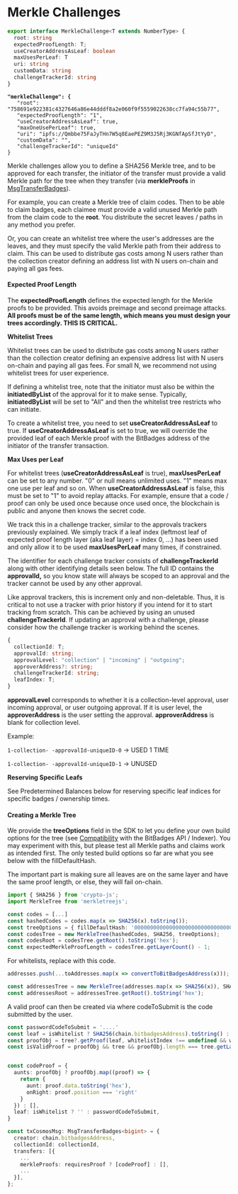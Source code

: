 # Merkle Challenges

```typescript
export interface MerkleChallenge<T extends NumberType> {
  root: string
  expectedProofLength: T;
  useCreatorAddressAsLeaf: boolean
  maxUsesPerLeaf: T
  uri: string
  customData: string
  challengeTrackerId: string
}
```

<pre class="language-json"><code class="lang-json"><strong>"merkleChallenge": {
</strong>   "root": "758691e922381c4327646a86e44dddf8a2e060f9f5559022638cc7fa94c55b77",
   "expectedProofLength": "1",
   "useCreatorAddressAsLeaf": true,
   "maxOneUsePerLeaf": true,
   "uri": "ipfs://Qmbbe75FaJyTHn7W5q8EaePEZ9M3J5Rj3KGNfApSfJtYyD",
   "customData": "",
   "challengeTrackerId": "uniqueId"
}
</code></pre>

Merkle challenges allow you to define a SHA256 Merkle tree, and to be approved for each transfer, the initiator of the transfer must provide a valid Merkle path for the tree when they transfer (via **merkleProofs** in [MsgTransferBadges](../../../cosmos-sdk-msgs/x-badges/msgtransferbadges.md)).

For example, you can create a Merkle tree of claim codes. Then to be able to claim badges, each claimee must provide a valid unused Merkle path from the claim code to the **root**. You distribute the secret leaves / paths in any method you prefer.&#x20;

Or, you can create an whitelist tree where the user's addresses are the leaves, and they must specify the valid Merkle path from their address to claim. This can be used to distribute gas costs among N users rather than the collection creator defining an address list with N users on-chain and paying all gas fees.

#### Expected Proof Length

The **expectedProofLength** defines the expected length for the Merkle proofs to be provided. This avoids preimage and second preimage attacks. **All proofs must be of the same length, which means you must design your trees accordingly. THIS IS CRITICAL.**&#x20;

**Whitelist Trees**

Whitelist trees can be used to distribute gas costs among N users rather than the collection creator defining an expensive address list with N users on-chain and paying all gas fees. For small N, we recommend not using whitelist trees for user experience.

If defining a whitelist tree, note that the initiator must also be within the **initiatedByList** of the approval for it to make sense. Typically, **initiatedByList** will be set to "All" and then the whitelist tree restricts who can initiate.&#x20;

To create a whitelist tree, you need to set **useCreatorAddressAsLeaf** to true. If **useCreatorAddressAsLeaf** is set to true, we will override the provided leaf of each Merkle proof with the BitBadges address of the initiator of the transfer transaction.

**Max Uses per Leaf**

For whitelist trees (**useCreatorAddressAsLeaf** is true), **maxUsesPerLeaf** can be set to any number. "0" or null means unlimited uses. "1" means max one use per leaf and so on. When **useCreatorAddressAsLeaf** is false, this must be set to "1" to avoid replay attacks. For example, ensure that a code / proof can only be used once because once used once, the blockchain is public and anyone then knows the secret code.

We track this in a challenge tracker, similar to the approvals trackers previously explained. We simply track if a leaf index (leftmost leaf of expected proof length layer (aka leaf layer) = index 0, ...) has been used and only allow it to be used **maxUsesPerLeaf** many times, if constrained.&#x20;

The identifier for each challenge tracker consists of **challengeTrackerId** along with other identifying details seen below. The full ID contains the **approvalId,** so you know state will always be scoped to an approval and the tracker cannot be used by any other approval.

Like approval trackers, this is increment only and non-deletable. Thus, it is critical to not use a tracker with prior history if you intend for it to start tracking from scratch. This can be achieved by using an unused **challengeTrackerId**. If updating an approval with a challenge, please consider how the challenge tracker is working behind the scenes.

```typescript
{
  collectionId: T;
  approvalId: string;
  approvalLevel: "collection" | "incoming" | "outgoing";
  approverAddress?: string;
  challengeTrackerId: string;
  leafIndex: T;
}
```

**approvalLevel** corresponds to whether it is a collection-level approval, user incoming approval, or user outgoing approval. If it is user level, the **approverAddress** is the user setting the approval. **approverAddress** is blank for collection level.

Example:

`1-collection- -approvalId-uniqueID-0` -> USED 1 TIME

`1-collection- -approvalId-uniqueID-1` -> UNUSED

**Reserving Specific Leafs**

See Predetermined Balances below for reserving specific leaf indices for specific badges / ownership times.

#### **Creating a Merkle Tree**

We provide the **treeOptions** field in the SDK to let you define your own build options for the tree (see [Compatibility](../../../bitbadges-api/concepts/designing-for-compatibility.md) with the BitBadges API / Indexer). You may experiment with this, but please test all Merkle paths and claims work as intended first. The only tested build options so far are what you see below with the fillDefaultHash.

The important part is making sure all leaves are on the same layer and have the same proof length, or else, they will fail on-chain.

```typescript
import { SHA256 } from 'crypto-js';
import MerkleTree from 'merkletreejs';

const codes = [...]
const hashedCodes = codes.map(x => SHA256(x).toString());
const treeOptions = { fillDefaultHash: '0000000000000000000000000000000000000000000000000000000000000000' }
const codesTree = new MerkleTree(hashedCodes, SHA256, treeOptions);
const codesRoot = codesTree.getRoot().toString('hex');
const expectedMerkleProofLength = codesTree.getLayerCount() - 1;
```

For whitelists, replace with this code.

```typescript
addresses.push(...toAddresses.map(x => convertToBitBadgesAddress(x)));

const addressesTree = new MerkleTree(addresses.map(x => SHA256(x)), SHA256, treeOptions)
const addressesRoot = addressesTree.getRoot().toString('hex');
```

A valid proof can then be created via where codeToSubmit is the code submitted by the user.

```typescript
const passwordCodeToSubmit = '....'
const leaf = isWhitelist ? SHA256(chain.bitbadgesAddress).toString() : SHA256(passwordCodeToSubmit).toString();
const proofObj = tree?.getProof(leaf, whitelistIndex !== undefined && whitelistIndex >= 0 ? whitelistIndex : undefined);
const isValidProof = proofObj && tree && proofObj.length === tree.getLayerCount() - 1;


const codeProof = {
  aunts: proofObj ? proofObj.map((proof) => {
    return {
      aunt: proof.data.toString('hex'),
      onRight: proof.position === 'right'
    }
  }) : [],
  leaf: isWhitelist ? '' : passwordCodeToSubmit,
}

const txCosmosMsg: MsgTransferBadges<bigint> = {
  creator: chain.bitbadgesAddress,
  collectionId: collectionId,
  transfers: [{
    ...
    merkleProofs: requiresProof ? [codeProof] : [],
    ...
  }],
};
```
